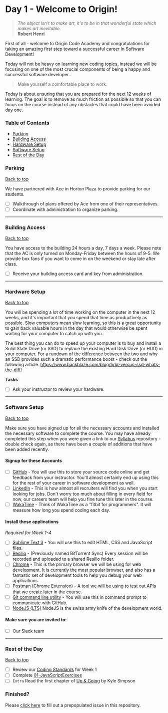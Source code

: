 # Day 1 - Welcome to Origin!

> *The object isn't to make art, it's to be in that wonderful state which makes art inevitable.*<br />
> **Robert Henri**

First of all - welcome to Origin Code Academy and congratulations for taking an amazing first step toward a successful career in Software Development!

Today will not be heavy on learning new coding topics, instead we will be focusing on one of the most crucial components of being a happy and successful software developer..

> Make yourself a comfortable place to work.

Today is about ensuring that you are prepared for the next 12 weeks of learning. The goal is to remove as much friction as possible so that you can focus on the course instead of any obstacles that could have been avoided day one.

### Table of Contents

- [Parking](#parking)
- [Building Access](#building-access)
- [Hardware Setup](#hardware-setup)
- [Software Setup](#software-setup)
- [Rest of the Day](#rest-of-the-day)

### Parking
[Back to top](#table-of-contents)

We have partnered with Ace in Horton Plaza to provide parking for our students.

- [ ] Walkthrough of plans offered by Ace from one of their representatives.
- [ ] Coordinate with administration to organize parking.

<hr />

### Building Access
[Back to top](#table-of-contents)

You have access to the building 24 hours a day, 7 days a week. Please note that the AC is only turned on Monday-Friday between the hours of 9-5. We provide box fans if you want to come in on the weekend or stay late after class.

- [ ] Receive your building access card and key from administration.

<hr />

### Hardware Setup
[Back to top](#table-of-contents)

You will be spending a lot of time working on the computer in the next 12 weeks, and it's important that you spend that time as productively as possible. Slow computers mean slow learning, so this is a great opportunity to gain back valuable hours in the day that would otherwise be spent waiting for your computer to catch up with you.

The best thing you can do to speed up your computer is to buy and install a Solid State Drive (or SSD) to replace the existing Hard Disk Drive (or HDD) in your computer. For a rundown of the difference between the two and why an SSD provides such a dramatic performance boost - check out the following article. https://www.backblaze.com/blog/hdd-versus-ssd-whats-the-diff/

**Tasks**

- [ ] Ask your instructor to review your hardware.

<hr />

### Software Setup 
[Back to top](#table-of-contents)

Make sure you have signed up for all the necessary accounts and installed the necessary software to complete the course. You may have already completed this step when you were given a link to our [Syllabus](https://github.com/origincodeacademy/syllabus) repository - double check again, as there have been a couple of additions that have been added recently.

#### Signup for these Accounts
* [ ] [GitHub](https://www.github.com) - You will use this to store your source code online and get feedback from your instructor. You'll almost certainly end up using this for the rest of your career in software development as well.
* [ ] [LinkedIn](https://www.linkedin.com) - This is how almost all recruiters will find you when you start looking for jobs. Don't worry too much about filling in every field for now, our careers team will help you fine tune this later in the course.
* [ ] [WakaTime](https://www.wakatime.com) - Think of WakaTime as a "fitbit for programmers". It will measure how long you spend coding each day.

#### Install these applications

*Required for Week 1-4*
* [ ] [Sublime Text 3](http://www.sublimetext.com/) - You will use this to edit HTML, CSS and JavaScript files.
* [ ] [Resilio](https://www.getsync.com/) - (Previously named BitTorrent Sync) Every session will be recorded and uploaded to a shared Resilio folder.
* [ ] [Chrome](https://www.google.com/chrome/) - This is the primary browser we will be using for web development. It is currently the most popular browser, and also has a fantastic set of development tools to help you debug your web applications.
* [ ] [Postman (Chrome Extension)](https://www.getpostman.com/) - A tool we will be using to test out APIs that we create later in the course. 
* [ ] [Git command line utility](https://www.git-scm.com) - You will use this in command prompt to communicate with GitHub.
* [ ] [NodeJS (LTS)](https://www.nodejs.org/) NodeJS is the swiss army knife of the development world.

#### Make sure you are invited to:
* [ ] Our Slack team

<hr />

### Rest of the Day 
[Back to top](#table-of-contents)

- [ ] Review our [Coding Standards](https://github.com/OriginCodeAcademy/Syllabus/blob/master/Best%20Practices/Coding%20Standards/Frontend/Front-end%20Coding%20Standards.md) for Week 1
- [ ] Complete [01-JavaScriptExercises]()
- [ ] `Extra` Read the first chapter of [Up & Going](https://github.com/getify/You-Dont-Know-JS/blob/master/up%20&%20going/README.md#you-dont-know-js-up--going) by Kyle Simpson

### Finished?

Please [click here](https://www.github.com/OriginCodeAcademy/Cohort7/issues/new?title=00-MakeYourselfAComfortablePlaceToWork&body=1.%20What%20did%20you%20accomplish%20in%20this%20assignment%3F%0A%0A2.%20What%20outstanding%20tasks%20(if%20any)%20have%20you%20yet%20to%20accomplish%3F) to fill out a prepopulated issue in this repository.